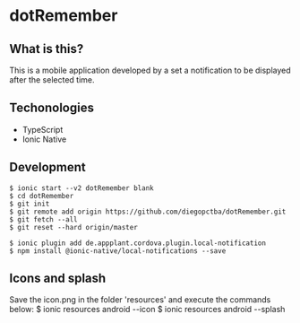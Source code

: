 # dotRemember

## What is this?

This is a mobile application developed by a set a notification to be displayed after the selected time.

## Techonologies

* TypeScript
* Ionic Native

## Development

```
$ ionic start --v2 dotRemember blank
$ cd dotRemember
$ git init
$ git remote add origin https://github.com/diegopctba/dotRemember.git 
$ git fetch --all
$ git reset --hard origin/master 
```

```
$ ionic plugin add de.appplant.cordova.plugin.local-notification
$ npm install @ionic-native/local-notifications --save
```

## Icons and splash
Save the icon.png in the folder 'resources' and execute the commands below:
$ ionic resources android --icon
$ ionic resources android --splash